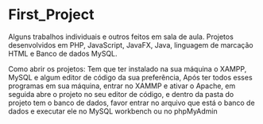# First_Project
Alguns trabalhos individuais e outros feitos em sala de aula.
Projetos desenvolvidos em PHP, JavaScript, JavaFX, Java, linguagem de marcação HTML e Banco de dados MySQL.

Como abrir os projetos: Tem que ter instalado na sua máquina o XAMPP, MySQL e algum editor de código da sua preferência,
Após ter todos esses programas em sua máquina, entrar no XAMMP e ativar o Apache, em seguida abre o projeto no seu editor de código,
e dentro da pasta do projeto tem o banco de dados, favor entrar no arquivo que está o banco de dados e executar ele no MySQL workbench ou no phpMyAdmin
